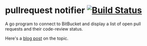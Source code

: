 # pullrequest notifier [![Build Status](https://travis-ci.org/morrisonbrett/pullrequests.svg)](https://travis-ci.org/morrisonbrett/pullrequests)
A go program to connect to BitBucket and display a list of open pull requests and their code-review status.

Here's a [blog post](http://www.brettmorrison.com/a-golang-programming-exercise-bitbucket-pull-requests) on the topic.
